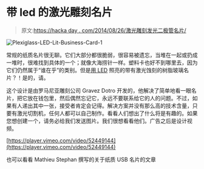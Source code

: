 # 带 led 的激光雕刻名片

> 原文:[https://hacka day . com/2014/08/26/激光雕刻发光二极管名片/](https://hackaday.com/2014/08/26/laser-engraved-business-cards-with-leds/)

![Plexiglass-LED-Lit-Business-Card-1](../Images/8cbaa23d9412aa56b3c05610ee69f61b.png)

常规的纸质名片很无聊。它们大部分都很脆弱，很容易被遗忘，当堆在一起或扔成一堆时，很难找到具体的一个；就像大海捞针一样。塑料卡也好不到哪里去，因为它们仍然属于“谁在乎”的类别。但是[用 LED](http://www.bitrebels.com/technology/transparent-led-lit-business-card/) 照亮的带有激光蚀刻的树脂玻璃名片？！是的，请。

这个设计是由罗马尼亚雕刻公司 Gravez Dotro 开发的，他解决了简单地看一眼名片，把它放在钱包里，然后偶然忘记它，永远不要联系给它的人的问题。不过，如果有人递出其中一张，接受者肯定会记得。解决方案并没有那么高的技术含量，只要有激光切割机，任何人都可以自己制作。看看人们想出了什么将是有趣的。如果您想创建一个，请务必给我们发送图片。我们很想看看他们。广告之后是设计视频。

[https://player.vimeo.com/video/52449144](https://player.vimeo.com/video/52449144)

也可以看看 Mathieu Stephan 撰写的关于纸质 USB 名片的文章